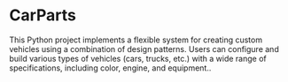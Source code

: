 # CarParts
This Python project implements a flexible system for creating custom vehicles using a combination of design patterns. Users can configure and build various types of vehicles (cars, trucks, etc.) with a wide range of specifications, including color, engine, and equipment..
